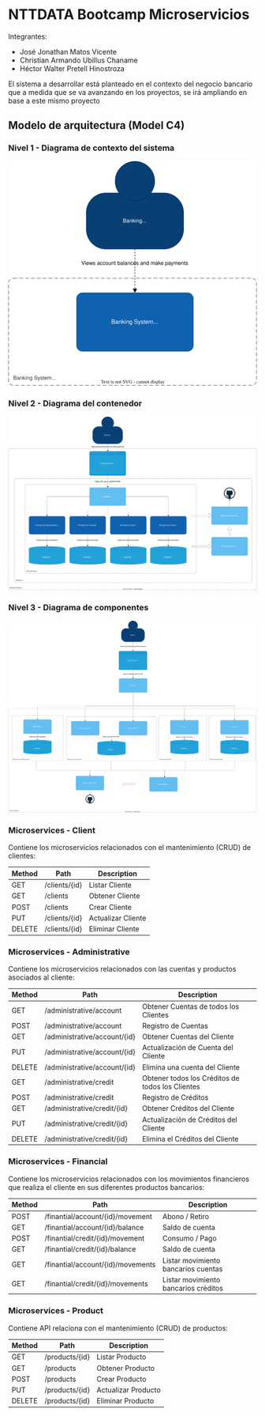
# NTTDATA Bootcamp Microservicios

Integrantes:

- José Jonathan Matos Vicente
- Christian Armando Ubillus Chaname
- Héctor Walter Pretell Hinostroza

El sistema a desarrollar está planteado en el contexto del negocio bancario que a medida que
se va avanzando en los proyectos, se irá ampliando en base a este mismo proyecto

## Modelo de arquitectura (Model C4)

### Nivel 1 - Diagrama de contexto del sistema

![Nivel 1 - Diagrama de contexto del sistema!](/img/modelc4_1.svg)

### Nivel 2 - Diagrama del contenedor

![Nivel 2 - Diagrama del contenedor!](/img/modelc4_2.svg)


### Nivel 3 - Diagrama de componentes

![Nivel 3 - Diagrama de componentes!](/img/modelc4_3.svg)


### Microservices - Client

Contiene los microservicios relacionados con el mantenimiento (CRUD) de clientes:

| Method | Path              | Description        |
|--------|-------------------|--------------------|
| GET    | /clients/{id}  | Listar Cliente     | 
| GET    | /clients | Obtener Cliente    | 
| POST   | /clients | Crear Cliente | 
| PUT    | /clients/{id}  | Actualizar Cliente | 
| DELETE | /clients/{id}  | Eliminar Cliente |

### Microservices - Administrative

Contiene los microservicios relacionados con las cuentas y productos asociados al cliente:


| Method    | Path              | Description                                      |
|-----------|-------------------|--------------------------------------------------|
| GET       | /administrative/account | Obtener Cuentas de todos los Clientes            |
| POST      | /administrative/account | Registro de Cuentas                              | 
| GET       | /administrative/account/{id} | Obtener Cuentas del Cliente                      |
| PUT       | /administrative/account/{id} | Actualización de Cuenta del Cliente              | 
| DELETE    | /administrative/account/{id} | Elimina una cuenta del Cliente                   |
| GET       | /administrative/credit | Obtener todos los Créditos de todos los Clientes | 
| POST      | /administrative/credit | Registro de Créditos                             | 
| GET       | /administrative/credit/{id} | Obtener Créditos del Cliente                     |
| PUT       | /administrative/credit/{id} | Actualización de Créditos del Cliente           |
| DELETE    | /administrative/credit/{id} | Elimina el Créditos del Cliente                  |


### Microservices - Financial

Contiene los microservicios relacionados con los movimientos financieros que realiza el cliente en sus diferentes productos bancarios:

| Method | Path              | Description                          |
|--------|-------------------|--------------------------------------|
| POST    | /finantial/account/{id}/movement| Abono / Retiro                       | 
| GET    | /finantial/account/{id}/balance | Saldo de cuenta                      | 
| POST   | /finantial/credit/{id}/movement | Consumo / Pago                       | 
| GET    | /finantial/credit/{id}/balance  | Saldo de cuenta                      |
| GET   | /finantial/account/{id}/movements | Listar movimiento bancarios cuentas  | 
| GET    | /finantial/credit/{id}/movements | Listar movimiento bancarios créditos |

### Microservices - Product

Contiene API relaciona con el mantenimiento (CRUD) de productos:

| Method | Path           | Description         |
|--------|----------------|---------------------|
| GET    | /products/{id} | Listar Producto      | 
| GET    | /products       | Obtener Producto     | 
| POST   | /products       | Crear Producto       | 
| PUT    | /products/{id}  | Actualizar Producto | 
| DELETE | /products/{id}  | Eliminar Producto    |


